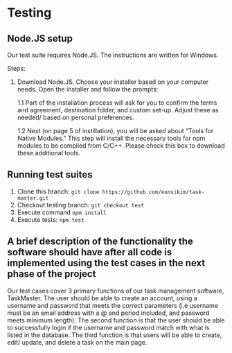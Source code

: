 # Testing

## Node.JS setup

Our test suite requires Node.JS. The instructions are written for Windows.

Steps:

1. Download Node.JS. Choose your installer based on your computer needs. Open the installer and follow the prompts:

    1.1 Part of the installation process will ask for you to confirm the terms and agreement, destination folder, and custom set-up. Adjust these as needed/ based on personal preferences.

    1.2 Next (on page 5 of instillation), you will be asked about “Tools for Native Modules.” This step will install the necessary tools for npm modules to be compiled from C/C++. Please check this box to download these additional tools.

## Running test suites

1. Clone this branch: `git clone https://github.com/eunsikim/task-master.git`
2. Checkout testing branch: `git checkout test`
3. Execute command `npm install`
4. Execute tests: `npm test`

## A brief description of the functionality the software should have after all code is implemented using the test cases in the next phase of the project

Our test cases cover 3 primary functions of our task management software, TaskMaster. The user should be able to create an account, using a username and password that meets the correct parameters (i.e username must be an email address with a @ and period included, and password meets minimum length). The second function is that the user should be able to successfully login if the username and password match with what is listed in the database. The third function is that users will be able to create, edit/ update, and delete a task on the main page.
